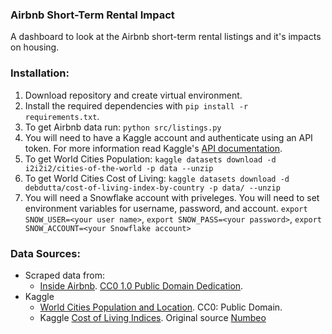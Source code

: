 ### Airbnb Short-Term Rental Impact

A dashboard to look at the Airbnb short-term rental listings and it's impacts on housing.

### Installation:
1. Download repository and create virtual environment.
2. Install the required dependencies with `pip install -r requirements.txt`.
3. To get Airbnb data run: `python src/listings.py`
4. You will need to have a Kaggle account and authenticate using an API token. For more information read Kaggle's [API documentation](https://www.kaggle.com/docs/api).
5. To get World Cities Population: `kaggle datasets download -d i2i2i2/cities-of-the-world -p data --unzip`
6. To get World Cities Cost of Living: `kaggle datasets download -d debdutta/cost-of-living-index-by-country -p data/ --unzip`
7. You will need a Snowflake account with priveleges. You will need to set environment variables for username, password, and account. `export SNOW_USER=<your user name>`, `export SNOW_PASS=<your password>`, `export SNOW_ACCOUNT=<your Snowflake account>`


### Data Sources:
* Scraped data from:
  - [Inside Airbnb](http://insideairbnb.com/get-the-data.html). [CC0 1.0 Public Domain Dedication](https://creativecommons.org/publicdomain/zero/1.0/).
* Kaggle
  - [World Cities Population and Location](https://www.kaggle.com/i2i2i2/cities-of-the-world). CC0: Public Domain.
  - Kaggle [Cost of Living Indices](https://www.kaggle.com/debdutta/cost-of-living-index-by-country). Original source [Numbeo](https://www.numbeo.com/cost-of-living/rankings.jsp)


